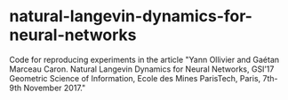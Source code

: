 # natural-langevin-dynamics-for-neural-networks
Code for reproducing experiments in the article "Yann Ollivier and Gaétan Marceau Caron. Natural Langevin Dynamics for Neural Networks, GSI’17 Geometric Science of Information, Ecole des Mines ParisTech, Paris, 7th-9th November 2017."

